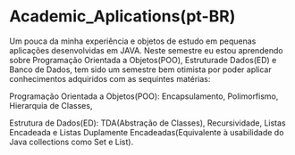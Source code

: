 # Academic_Aplications(pt-BR)
 
 Um pouca da minha experiência e objetos de estudo em pequenas aplicações desenvolvidas em JAVA. 
 Neste semestre eu estou aprendendo sobre Programação Orientada a Objetos(POO), Estruturade Dados(ED) e Banco de Dados,
 tem sido um semestre bem otimista por poder aplicar conhecimentos adquiridos com as sequintes matérias:
 
 Programação Orientada a Objetos(POO):
 Encapsulamento,
 Polimorfismo,
 Hierarquia de Classes,
 
 Estrutura de Dados(ED):
 TDA(Abstração de Classes),
 Recursividade,
 Listas Encadeada e Listas Duplamente Encadeadas(Equivalente à usabilidade do Java collections como Set e List).
